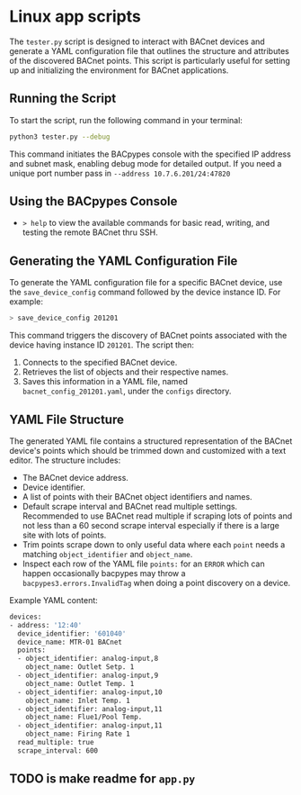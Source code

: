 # Linux app scripts

The `tester.py` script is designed to interact with BACnet devices and generate a YAML configuration file that outlines the structure and attributes of the discovered BACnet points. This script is particularly useful for setting up and initializing the environment for BACnet applications.

## **Running the Script**
To start the script, run the following command in your terminal:

```bash
python3 tester.py --debug
```

This command initiates the BACpypes console with the specified IP address and subnet mask, enabling debug mode for detailed output. If you need a unique port number pass in `--address 10.7.6.201/24:47820`

## Using the BACpypes Console
* `> help` to view the available commands for basic read, writing, and testing the remote BACnet thru SSH.

## Generating the YAML Configuration File
To generate the YAML configuration file for a specific BACnet device, use the `save_device_config` command followed by the device instance ID. For example:

```bash
> save_device_config 201201
```

This command triggers the discovery of BACnet points associated with the device having instance ID `201201`. The script then:

1. Connects to the specified BACnet device.
2. Retrieves the list of objects and their respective names.
3. Saves this information in a YAML file, named `bacnet_config_201201.yaml`, under the `configs` directory.


## YAML File Structure
The generated YAML file contains a structured representation of the BACnet device's points which should be trimmed down and customized with a text editor. The structure includes:

* The BACnet device address.
* Device identifier.
* A list of points with their BACnet object identifiers and names.
* Default scrape interval and BACnet read multiple settings. Recommended to use BACnet read multiple if scraping lots of points and not less than a 60 second scrape interval especially if there is a large site with lots of points.
* Trim points scrape down to only useful data where each `point` needs a matching `object_identifier` and `object_name`.
* Inspect each row of the YAML file `points:` for an `ERROR` which can happen occasionally bacpypes may throw a `bacpypes3.errors.InvalidTag` when doing a point discovery on a device.

Example YAML content:
```bash
devices:
- address: '12:40'
  device_identifier: '601040'
  device_name: MTR-01 BACnet
  points:
  - object_identifier: analog-input,8
    object_name: Outlet Setp. 1
  - object_identifier: analog-input,9
    object_name: Outlet Temp. 1
  - object_identifier: analog-input,10
    object_name: Inlet Temp. 1
  - object_identifier: analog-input,11
    object_name: Flue1/Pool Temp.
  - object_identifier: analog-input,11
    object_name: Firing Rate 1
  read_multiple: true
  scrape_interval: 600
```

## TODO is make readme for `app.py`